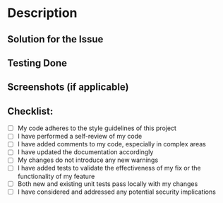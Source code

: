 # Description

<!-- Please include a summary of the changes and the related issue. -->
<!-- Please also provide relevant motivation and context. -->
<!-- List any dependencies required for this change. -->

## Solution for the Issue

<!-- Describe how you have addressed the linked issue. -->

## Testing Done

<!-- Describe the tests you have conducted to verify your changes. -->

## Screenshots (if applicable)

<!-- If appropriate, add screenshots to demonstrate the change. -->

## Checklist:

- [ ] My code adheres to the style guidelines of this project
- [ ] I have performed a self-review of my code
- [ ] I have added comments to my code, especially in complex areas
- [ ] I have updated the documentation accordingly
- [ ] My changes do not introduce any new warnings
- [ ] I have added tests to validate the effectiveness of my fix or the functionality of my feature
- [ ] Both new and existing unit tests pass locally with my changes
- [ ] I have considered and addressed any potential security implications
